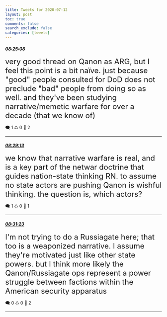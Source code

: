```yaml
---
title: Tweets for 2020-07-12
layout: post
toc: true
comments: false
search_exclude: false
categories: [tweets]
---
```



#### <a href = "https://twitter.com/deepfates/status/1282320088847138816">*08:25:08*</a>

<font size="5">very good thread on Qanon as ARG, but I feel this point is a bit naïve.   just because "good" people consulted for DoD does not preclude "bad" people from doing so as well. and they've been studying narrative/memetic warfare for over a decade (that we know of)</font>



🗨️ 1 ♺ 0 🤍  2   

---
    
#### <a href = "https://twitter.com/deepfates/status/1282321116527161345">*08:29:13*</a>

<font size="5">we know that narrative warfare is real, and is a key part of the netwar doctrine that guides nation-state thinking RN. to assume no state actors are pushing Qanon is wishful thinking. the question is, which actors?</font>



🗨️ 1 ♺ 0 🤍  1   

---
    
#### <a href = "https://twitter.com/deepfates/status/1282321662394818560">*08:31:23*</a>

<font size="5">I'm not trying to do a Russiagate here; that too is a weaponized narrative. I assume they're motivated just like other state powers. but I think more likely the Qanon/Russiagate ops represent a power struggle between factions within the American security apparatus</font>



🗨️ 0 ♺ 0 🤍  2   

---
    
            
